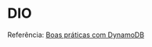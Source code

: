 # DIO

Referência: 
[Boas práticas com DynamoDB](https://github.com/cassianobrexbit/dio-live-dynamodb)
